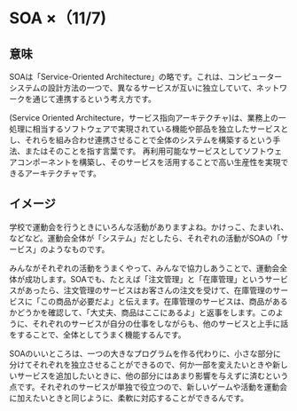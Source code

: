 # SOA ×（11/7)


## 意味
SOAは「Service-Oriented Architecture」の略です。これは、コンピューターシステムの設計方法の一つで、異なるサービスが互いに独立していて、ネットワークを通じて連携するという考え方です。

(Service Oriented Architecture，サービス指向アーキテクチャ)は、業務上の一処理に相当するソフトウェアで実現されている機能や部品を独立したサービスとし、それらを組み合わせ連携させることで全体のシステムを構築するという手法、またはそのことを指す言葉です。
再利用可能なサービスとしてソフトウェアコンポーネントを構築し、そのサービスを活用することで高い生産性を実現できるアーキテクチャです。

## イメージ

学校で運動会を行うときにいろんな活動がありますよね。かけっこ、たまいれ、などなど。運動会全体が「システム」だとしたら、それぞれの活動がSOAの「サービス」のようなものです。

みんながそれぞれの活動をうまくやって、みんなで協力しあうことで、運動会全体が成功します。SOAでも、たとえば「注文管理」と「在庫管理」というサービスがあったら、注文管理のサービスはお客さんの注文を受けて、在庫管理のサービスに「この商品が必要だよ」と伝えます。在庫管理のサービスは、商品があるかどうかを確認して、「大丈夫、商品はここにあるよ」と返事をします。このように、それぞれのサービスが自分の仕事をしながらも、他のサービスと上手に話をすることで、全体としてうまく機能するんです。

SOAのいいところは、一つの大きなプログラムを作る代わりに、小さな部分に分けてそれぞれを独立させることができるので、何か一部を変えたいときや新しいサービスを追加したいときに、他の部分にはあまり影響を与えずに済むという点です。それぞれのサービスが単独で役立つので、新しいゲームや活動を運動会に加えたいときと同じように、柔軟に対応することができるんです。